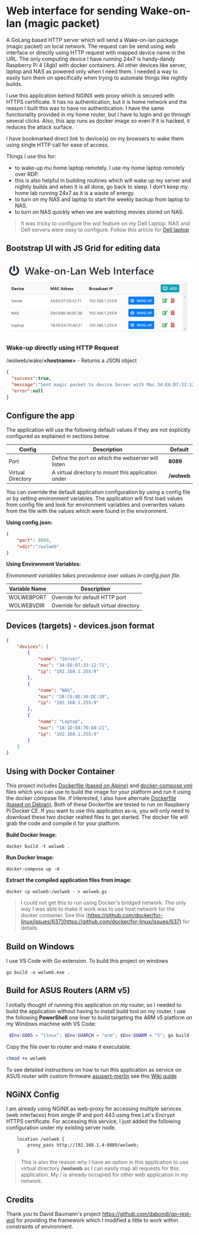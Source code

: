 # Web interface for sending Wake-on-lan (magic packet)

A GoLang based HTTP server which will send a Wake-on-lan package (magic packet) on local network. The request can be send using web interface or directly using HTTP request with mapped device name in the URL. The only computing device I have running 24x7 is handy-dandy Raspberry Pi 4 (4gb) with docker containers. All other devices like server, laptop and NAS as powered only when I need them. I needed a way to easily turn them on specifically when trying to automate things like nightly builds.

I use this application behind NGINX web proxy which is secured with HTTPS certificate. It has no authentication, but it is home network and the reason I built this was to have no authentication. I have the same functionality provided in my home router, but I have to login and go through several clicks. Also, this app runs as docker image so even if it is hacked, it reduces the attack surface.

I have bookmarked direct link to device(s) on my browsers to wake them using single HTTP call for ease of access.

Things I use this for:
- to wake-up mu home laptop remotely. I use my home laptop remotely over RDP.
- this is also helpful in building routines which will wake up my server and nightly builds and when it is all done, go back to sleep. I don't keep my home lab running 24x7 as it is a waste of energy.
- to turn on my NAS and laptop to start the weekly backup from laptop to NAS.
- to turn on NAS quickly when we are watching movies stored on NAS.

> It was tricky to configure the wol feature on my Dell Laptop. NAS and Dell servers were easy to configure. Follow this article for [Dell laptop](https://www.dell.com/support/article/en-us/sln305365/how-to-setup-wake-on-lan-wol-on-your-dell-system?lang=en) 

## Bootstrap UI with JS Grid for editing data

![Screenshot](wolweb_ui.png)

### Wake-up directly using HTTP Request

/wolweb/wake/**&lt;hostname&gt;** -  Returns a JSON object

```json
{
  "success":true,
  "message":"Sent magic packet to device Server with Mac 34:E6:D7:33:12:71 on Broadcast IP 192.168.1.255:9",
  "error":null
}
```

## Configure the app

The application will use the following default values if they are not explicitly configured as explained in sections below.

| Config | Description | Default
| --- | --- | --- |
| Port | Define the port on which the webserver will listen | **8089**
| Virtual Directory | A virtual directory to mount this application under | **/wolweb**

You can override the default application configuration by using a config file or by setting environment variables. The application will first load values from config file and look for environment variables and overwrites values from the file with the values which were found in the environment.

**Using config.json:**

```json
{
    "port": 8089,
    "vdir":"/wolweb"
}
```
**Using Environment Variables:**

*Environment variables takes precedence over values in config.json file.*

| Variable Name | Description
| --- | --- |
| WOLWEBPORT | Override for default HTTP port
| WOLWEBVDIR | Override for default virtual directory

## Devices (targets) - devices.json format
```json
{
    "devices": [
        {
            "name": "Server",
            "mac": "34:E6:D7:33:12:71",
            "ip": "192.168.1.255:9"
        },
        {
            "name": "NAS",
            "mac": "28:C6:8E:36:DC:38",
            "ip": "192.168.1.255:9"
        },
        {
            "name": "Laptop",
            "mac": "18:1D:EA:70:A0:21",
            "ip": "192.168.1.255:9"
        }
    ]
}

```
## Using with Docker Container

This project includes [Dockerfile (based on Alpine)](./Dockerfile) and [docker-compose.yml](./docker-compose.yml) files which you can use to build the image for your platform and run it using the docker compose file. If interested, I also have alternate [Dockerfile (based on Debian)](.Debian_Dockerfile). Both of these Dockerfile are tested to run on Raspberry Pi Docker CE. If you want to use this applicaiton as-is, you will only need to download these two docker realted files to get started. The docker file will grab the code and compile it for your platform.

**Build Docker Image:**

```
docker build -t wolweb .
```
**Run Docker Image:**

```
docker-compose up -d
```
**Extract the compiled application files from image:**

```
docker cp wolweb:/wolweb - > wolweb.gz
```

> I could not get this to run using Docker's bridged network. The only way I was able to make it work was to use host network for the docker container. See this [https://github.com/docker/for-linux/issues/637](https://github.com/docker/for-linux/issues/637) for details.

## Build on Windows
I use VS Code with Go extension. To build this project on windows
```
go build -o wolweb.exe .
```

## Build for ASUS Routers (ARM v5)
I initially thought of running this application on my router, so I needed to build the application without having to install build tool on my router. I use the following **PowerShell** one liner to build targeting the ARM v5 platform on my Windows machine with VS Code:
```powershell
 $Env:GOOS = "linux"; $Env:GOARCH = "arm"; $Env:GOARM = "5"; go build -o wolweb .
```
Copy the file over to router and make it executable.
```sh
chmod +x wolweb
```

To see detailed instructions on how to run this application as service on ASUS router with custom firmware [asuswrt-merlin](https://www.asuswrt-merlin.net/) see this [Wiki guide](wiki/Run-on-asuswrt-merlin)
## NGiNX Config

I am already using NGiNX as web-proxy for accessing multiple services (web interfaces) from single IP and port 443 using free Let's Encrypt HTTPS certificate. For accessing this service, I just added the following configuration under my existing server node.
```
	location /wolweb {
		proxy_pass http://192.168.1.4:8089/wolweb;
	}
```
> This is also the reason why I have an option in this application to use virtual directory **/wolweb** as I can easily map all requests for this application. My / is already occupied for other web application in my network.

## Credits
Thank you to David Baumann's project https://github.com/dabondi/go-rest-wol for providing the framework which I modified a little to work within constraints of environment.
